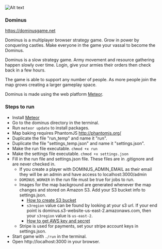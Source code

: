 ![Alt text](/public/presskit/presskit_banner.jpg?raw=true "Optional Title")

### Dominus ###
https://dominusgame.net

Dominus is a multiplayer browser strategy game.  Grow in power by conquering castles.   Make everyone in the game your vassal to become the Dominus.

Dominus is a slow strategy game.  Army movement and resource gathering happen slowly over time.  Login, give your armies their orders then check back in a few hours.

The game is able to support any number of people.  As more people join the map grows creating a larger gameplay space.

Dominus is made using the web platform <a href="http://meteor.com">Meteor</a>.


### Steps to run ###

* Install <a href="http://meteor.com">Meteor</a>
* Go to the dominus directory in the terminal.
* Run `meteor update` to install packages.
* Map baking requires PhantomJS http://phantomjs.org/
* Duplicate the file "run_temp" and name it "run".
* Duplicate the file "settings_temp.json" and name it "settings.json".
* Make the run file executable. `chmod +x run`
* Make the settings file executable. `chmod +x settings.json`
* Fill in the run file and settings.json file.  These files are in .gitignore and are never checked in.
    * If you create a player with DOMINUS_ADMIN_EMAIL as their email they will be an admin and have access to localhost:3000/admin
    * `DOMINUS_WORKER` in the run file must be true for jobs to run.
    * Images for the map background are generated whenever the map changes and stored on Amazon S3. Add your S3 bucket info to settings.json.
        * [How to create S3 bucket](http://docs.aws.amazon.com/AmazonS3/latest/gsg/CreatingABucket.html)
        * `s3region` value can be found by looking at your s3 url. If your end point is dominus.s3-website-us-east-2.amazonaws.com, then your `s3region` value is `us-east-2`.
        * [How to get AWS key and secret](http://docs.aws.amazon.com/AWSSimpleQueueService/latest/SQSGettingStartedGuide/AWSCredentials.html)
    * Stripe is used for payments, set your stripe account keys in settings.json.
* Start game with `./run` in the terminal.
* Open http://localhost:3000 in your browser.
